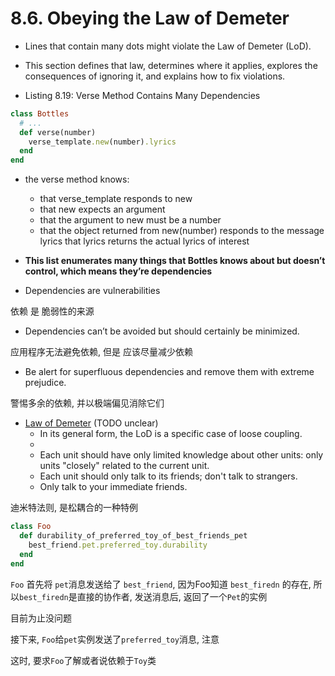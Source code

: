 # 8.6. Obeying the Law of Demeter

+ Lines that contain many dots might violate the Law of Demeter (LoD).
+ This section defines that law, determines where it applies, explores the consequences of ignoring it, and explains how to fix violations.

+ Listing 8.19: Verse Method Contains Many Dependencies
```ruby
class Bottles
  # ...
  def verse(number)
    verse_template.new(number).lyrics
  end
end
```

+ the verse method knows:
    + that verse_template responds to new
    + that new expects an argument
    + that the argument to new must be a number
    + that the object returned from new(number) responds to the message lyrics that lyrics returns the actual lyrics of interest

+ **This list enumerates many things that Bottles knows about but doesn’t control, which means they’re dependencies**
+ Dependencies are vulnerabilities

依赖 是 脆弱性的来源

+ Dependencies can’t be avoided but should certainly be minimized.

应用程序无法避免依赖, 但是 应该尽量减少依赖

+ Be alert for superfluous dependencies and remove them with extreme prejudice.

警惕多余的依赖, 并以极端偏见消除它们

+ [Law of Demeter](https://en.wikipedia.org/wiki/Law_of_Demeter) (TODO unclear)
    + In its general form, the LoD is a specific case of loose coupling.
    +
    + Each unit should have only limited knowledge about other units: only units "closely" related to the current unit.
    + Each unit should only talk to its friends; don't talk to strangers.
    + Only talk to your immediate friends.

迪米特法则, 是松耦合的一种特例

```ruby
class Foo
  def durability_of_preferred_toy_of_best_friends_pet
    best_friend.pet.preferred_toy.durability
  end
end
```

`Foo` 首先将 `pet`消息发送给了 `best_friend`, 因为Foo知道 `best_firedn` 的存在, 所以`best_firedn`是直接的协作者, 发送消息后, 返回了一个`Pet`的实例

目前为止没问题

接下来, `Foo`给`pet`实例发送了`preferred_toy`消息, 注意

这时, 要求`Foo`了解或者说依赖于`Toy`类





